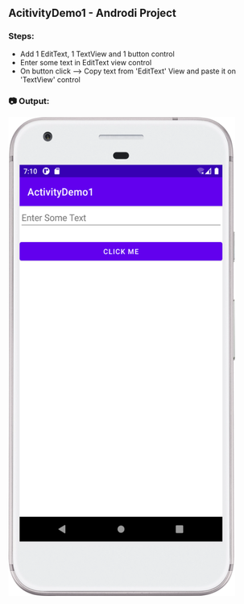 ## AcitivityDemo1 - Androdi Project

### Steps:
 - Add 1 EditText, 1 TextView and 1 button control
 - Enter some text in EditText view control
 - On button click --> Copy text from 'EditText' View and paste it on 'TextView' control

### :camera: Output:
<img alt="002_Activity-Demo" src="ActivityDemo1_App_Screenshot.png" width="450" height="950" />

